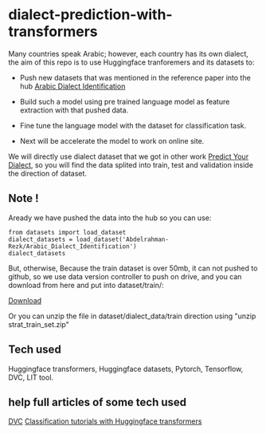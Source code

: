 # dialect-prediction-with-transformers

Many countries speak Arabic; however, each country has its own dialect, the aim of this repo is to use Huggingface tranforemers and its datasets to:

- Push new datasets that was mentioned in the reference paper into the hub [Arabic Dialect Identification](https://arxiv.org/pdf/2005.06557.pdf)

- Build such a model using pre trained language model as feature extraction with that pushed data. 

- Fine tune the language model with the dataset for classification task.

- Next will be accelerate the model to work on online site.

We will directly use dialect dataset that we got in other work [Predict Your Dialect](https://github.com/Abdelrahmanrezk/Arabic-Dialect-Identification), so you will find the data splited into train, test and validation inside the direction of dataset.

## Note !

Aready we have pushed the data into the hub so you can use:

```
from datasets import load_dataset
dialect_datasets = load_dataset('Abdelrahman-Rezk/Arabic_Dialect_Identification')
dialect_datasets

```

But, otherwise, Because the train dataset is over 50mb, it can not pushed to github, so we use data version controller to push on drive, and you can download from here and put into dataset/train/:

[Download](https://drive.google.com/u/3/uc?id=1NEZufxSP9O6OjX7Lxzy6VByaGHxaq0BM&export=download)

Or you can unzip the file in dataset/dialect_data/train direction using "unzip strat_train_set.zip"



## Tech used

Huggingface transformers, Huggingface datasets, Pytorch, Tensorflow, DVC, LIT tool.

## help full articles of some tech used

[DVC](https://stribny.name/blog/2020/10/versioning-large-files-in-git-with-dvc/)
[Classification tutorials with Huggingface transformers](https://github.com/nlp-with-transformers/notebooks/blob/main/02_classification.ipynb)














